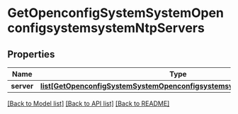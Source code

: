 # GetOpenconfigSystemSystemOpenconfigsystemsystemNtpServers

## Properties
Name | Type | Description | Notes
------------ | ------------- | ------------- | -------------
**server** | [**list[GetOpenconfigSystemSystemOpenconfigsystemsystemNtpServersServer]**](GetOpenconfigSystemSystemOpenconfigsystemsystemNtpServersServer.md) |  | [optional] 

[[Back to Model list]](../README.md#documentation-for-models) [[Back to API list]](../README.md#documentation-for-api-endpoints) [[Back to README]](../README.md)


